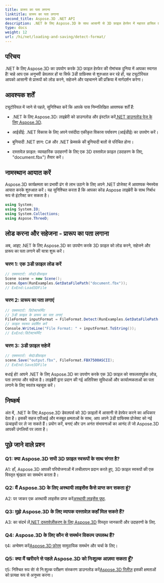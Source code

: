 ```yaml
---
title: प्रारूप का पता लगाना
linktitle: प्रारूप का पता लगाना
second_title: Aspose.3D .NET API
description: .NET के लिए Aspose.3D के साथ आसानी से 3D फ़ाइल हेरफेर में महारत हासिल करें। प्रारूपों को सहजता से लोड करें, सहेजें और पहचानें।
type: docs
weight: 12
url: /hi/net/loading-and-saving/detect-format/
---
```

## परिचय

.NET के लिए Aspose.3D का उपयोग करके 3D फ़ाइल हेरफेर की रोमांचक दुनिया में आपका स्वागत है! चाहे आप एक अनुभवी डेवलपर हों या सिर्फ 3डी ग्राफ़िक्स से शुरुआत कर रहे हों, यह ट्यूटोरियल आपको आसानी से प्रारूपों को लोड करने, सहेजने और पहचानने की प्रक्रिया में मार्गदर्शन करेगा।

## आवश्यक शर्तें

ट्यूटोरियल में जाने से पहले, सुनिश्चित करें कि आपके पास निम्नलिखित आवश्यक शर्तें हैं:

-  .NET के लिए Aspose.3D: लाइब्रेरी को डाउनलोड और इंस्टॉल करें[.NET डाउनलोड पेज के लिए Aspose.3D](https://releases.aspose.com/3d/net/).

- आईडीई: .NET विकास के लिए अपने पसंदीदा एकीकृत विकास पर्यावरण (आईडीई) का उपयोग करें।

- बुनियादी .NET ज्ञान: C# और .NET फ्रेमवर्क की बुनियादी बातों से परिचित होना।

- दस्तावेज़ फ़ाइल: व्यावहारिक उदाहरणों के लिए एक 3D दस्तावेज़ फ़ाइल (उदाहरण के लिए, "document.fbx") तैयार करें।

## नामस्थान आयात करें

Aspose.3D कार्यक्षमता का प्रभावी ढंग से लाभ उठाने के लिए अपने .NET प्रोजेक्ट में आवश्यक नेमस्पेस आयात करके शुरुआत करें। यह सुनिश्चित करता है कि आपका कोड Aspose लाइब्रेरी के साथ निर्बाध रूप से इंटरैक्ट कर सकता है।

```csharp
using System;
using System.IO;
using System.Collections;
using Aspose.ThreeD;
```

## लोड करना और सहेजना - प्रारूप का पता लगाना

अब, आइए .NET के लिए Aspose.3D का उपयोग करके 3D फ़ाइल को लोड करने, सहेजने और प्रारूप का पता लगाने की यात्रा शुरू करें।

### चरण 1: एक 3डी फ़ाइल लोड करें

```csharp
// एक्सस्टार्ट: लोड3डीफ़ाइल
Scene scene = new Scene();
scene.Open(RunExamples.GetDataFilePath("document.fbx"));
// ExEnd:Load3DFile
```

### चरण 2: प्रारूप का पता लगाएं

```csharp
// एक्सस्टार्ट: डिटेक्टफॉर्मेट
// 3डी फ़ाइल के प्रारूप का पता लगाएं
FileFormat inputFormat = FileFormat.Detect(RunExamples.GetDataFilePath("document.fbx"));
// फ़ाइल स्वरूप प्रदर्शित करें
Console.WriteLine("File Format: " + inputFormat.ToString());
// ExEnd:डिटेक्टफॉर्मेट
```

### चरण 3: 3डी फ़ाइल सहेजें

```csharp
// एक्सस्टार्ट: सेव3डीफ़ाइल
scene.Save("output.fbx", FileFormat.FBX7500ASCII);
// ExEnd:Save3DFile
```

बधाई हो! आपने .NET के लिए Aspose.3D का उपयोग करके एक 3D फ़ाइल को सफलतापूर्वक लोड, पता लगाया और सहेजा है। लाइब्रेरी द्वारा प्रदान की गई अतिरिक्त सुविधाओं और कार्यात्मकताओं का पता लगाने के लिए स्वतंत्र महसूस करें।

## निष्कर्ष

अंत में, .NET के लिए Aspose.3D डेवलपर्स को 3D फ़ाइलों में आसानी से हेरफेर करने का अधिकार देता है। इसकी सहज एपीआई और मजबूत क्षमताओं के साथ, आप अपने 3डी ग्राफिक्स प्रोजेक्ट को नई ऊंचाइयों पर ले जा सकते हैं। प्रयोग करें, बनाएं और उन अनंत संभावनाओं का आनंद लें जो Aspose.3D आपकी उंगलियों पर लाता है।

## पूछे जाने वाले प्रश्न

### Q1: क्या Aspose.3D सभी 3D फ़ाइल स्वरूपों के साथ संगत है?

A1: हाँ, Aspose.3D आपकी परियोजनाओं में लचीलापन प्रदान करते हुए, 3D फ़ाइल स्वरूपों की एक विस्तृत श्रृंखला का समर्थन करता है।

### Q2: मैं Aspose.3D के लिए अस्थायी लाइसेंस कैसे प्राप्त कर सकता हूं?

 A2: पर जाकर एक अस्थायी लाइसेंस प्राप्त करें[अस्थायी लाइसेंस पृष्ठ](https://purchase.aspose.com/temporary-license/).

### Q3: मुझे Aspose.3D के लिए व्यापक दस्तावेज़ कहाँ मिल सकते हैं?

 A3: का संदर्भ लें[.NET दस्तावेज़ीकरण के लिए Aspose.3D](https://reference.aspose.com/3d/net/) विस्तृत जानकारी और उदाहरणों के लिए.

### Q4: Aspose.3D के लिए कौन से समर्थन विकल्प उपलब्ध हैं?

 ए4: अन्वेषण करें[Aspose.3D फ़ोरम](https://forum.aspose.com/c/3d/18) सामुदायिक समर्थन और चर्चा के लिए।

### Q5: क्या मैं खरीदने से पहले Aspose.3D को निःशुल्क आज़मा सकता हूँ?

 ए5: निश्चित रूप से! से नि:शुल्क परीक्षण संस्करण डाउनलोड करें[Aspose.3D रिलीज़](https://releases.aspose.com/) इसकी क्षमताओं को प्रत्यक्ष रूप से अनुभव करना।